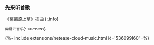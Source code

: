 
### 先来听首歌

《离离原上草》插曲
{:.info}

`网易云音乐`{:.success}
<div>{%- include extensions/netease-cloud-music.html id='536099160' -%}</div>
